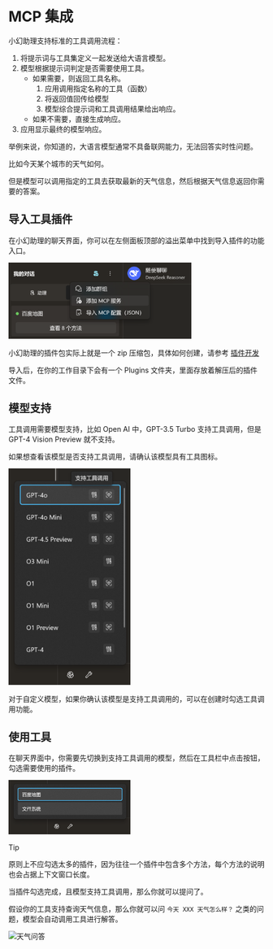 # MCP 集成

小幻助理支持标准的工具调用流程：

1. 将提示词与工具集定义一起发送给大语言模型。
2. 模型根据提示词判定是否需要使用工具。
    - 如果需要，则返回工具名称。
        1. 应用调用指定名称的工具（函数）
        2. 将返回值回传给模型
        3. 模型综合提示词和工具调用结果给出响应。
    - 如果不需要，直接生成响应。
3. 应用显示最终的模型响应。

举例来说，你知道的，大语言模型通常不具备联网能力，无法回答实时性问题。

比如今天某个城市的天气如何。

但是模型可以调用指定的工具去获取最新的天气信息，然后根据天气信息返回你需要的答案。

## 导入工具插件

在小幻助理的聊天界面，你可以在左侧面板顶部的溢出菜单中找到导入插件的功能入口。

<div style="max-width:360px">

![工具调用弹窗](./assets/zh/chat-tool-overflyout.png)

</div>

小幻助理的插件包实际上就是一个 zip 压缩包，具体如何创建，请参考 [插件开发](./tool-dev)

导入后，在你的工作目录下会有一个 Plugins 文件夹，里面存放着解压后的插件文件。

## 模型支持

工具调用需要模型支持，比如 Open AI 中，GPT-3.5 Turbo 支持工具调用，但是 GPT-4 Vision Preview 就不支持。

如果想查看该模型是否支持工具调用，请确认该模型具有工具图标。

<div style="max-width:240px">

![工具调用弹窗](./assets/zh/tool-model.png)

</div>

对于自定义模型，如果你确认该模型是支持工具调用的，可以在创建时勾选工具调用功能。

## 使用工具

在聊天界面中，你需要先切换到支持工具调用的模型，然后在工具栏中点击按钮，勾选需要使用的插件。

<div style="max-width:240px">

![工具调用弹窗](./assets/zh/tool-call-flyout.png)

</div>

> [!TIP]
> 原则上不应勾选太多的插件，因为往往一个插件中包含多个方法，每个方法的说明也会占据上下文窗口长度。

当插件勾选完成，且模型支持工具调用，那么你就可以提问了。

假设你的工具支持查询天气信息，那么你就可以问 `今天 XXX 天气怎么样？` 之类的问题，模型会自动调用工具进行解答。

<div style="max-width:500px">

![天气问答](./assets/zh/chat-weatcher.png)

</div>